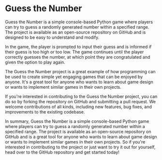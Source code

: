 # Guess the Number

Guess the Number is a simple console-based Python game where players can try to guess a randomly generated number within a specified range. The project is available as an open-source repository on GitHub and is designed to be easy to understand and modify.

In the game, the player is prompted to input their guess and is informed if their guess is too high or too low. The game continues until the player correctly guesses the number, at which point they are congratulated and given the option to play again.

The Guess the Number project is a great example of how programming can be used to create simple yet engaging games that can be enjoyed by anyone. It's a great tool for anyone who wants to learn about game design or wants to implement similar games in their own projects.

If you're interested in contributing to the Guess the Number project, you can do so by forking the repository on GitHub and submitting a pull request. We welcome contributions of all kinds, including new features, bug fixes, and improvements to the existing codebase.

In summary, Guess the Number is a simple console-based Python game where players can try to guess a randomly generated number within a specified range. The project is available as an open-source repository on GitHub and is a great tool for anyone who wants to learn about game design or wants to implement similar games in their own projects. So if you're interested in contributing to the project or just want to try it out for yourself, head over to the GitHub repository and get started today!